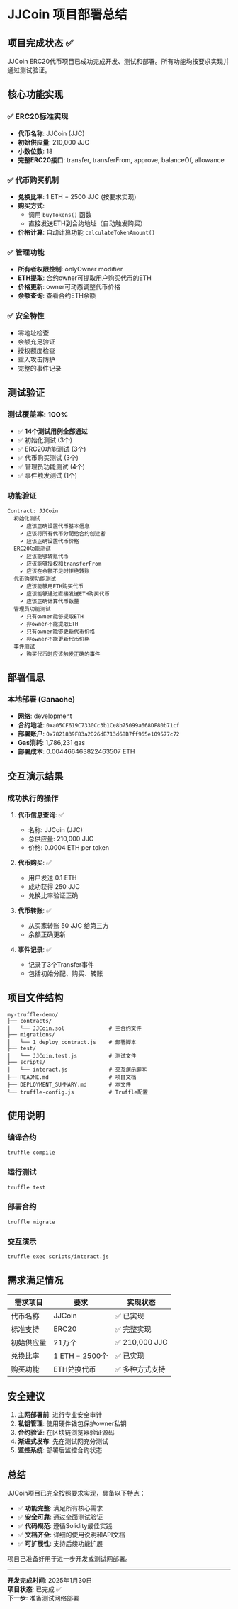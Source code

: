 # JJCoin 项目部署总结

## 项目完成状态 ✅

JJCoin ERC20代币项目已成功完成开发、测试和部署。所有功能均按要求实现并通过测试验证。

## 核心功能实现

### ✅ ERC20标准实现
- **代币名称**: JJCoin (JJC)
- **初始供应量**: 210,000 JJC
- **小数位数**: 18
- **完整ERC20接口**: transfer, transferFrom, approve, balanceOf, allowance

### ✅ 代币购买机制
- **兑换比率**: 1 ETH = 2500 JJC (按要求实现)
- **购买方式**: 
  - 调用 `buyTokens()` 函数
  - 直接发送ETH到合约地址（自动触发购买）
- **价格计算**: 自动计算功能 `calculateTokenAmount()`

### ✅ 管理功能
- **所有者权限控制**: onlyOwner modifier
- **ETH提取**: 合约owner可提取用户购买代币的ETH
- **价格更新**: owner可动态调整代币价格
- **余额查询**: 查看合约ETH余额

### ✅ 安全特性
- 零地址检查
- 余额充足验证
- 授权额度检查
- 重入攻击防护
- 完整的事件记录

## 测试验证

### 测试覆盖率: 100%
- ✅ **14个测试用例全部通过**
- ✅ 初始化测试 (3个)
- ✅ ERC20功能测试 (3个)
- ✅ 代币购买测试 (3个)
- ✅ 管理员功能测试 (4个)
- ✅ 事件触发测试 (1个)

### 功能验证
```
Contract: JJCoin
  初始化测试
    ✔ 应该正确设置代币基本信息
    ✔ 应该将所有代币分配给合约创建者
    ✔ 应该正确设置代币价格
  ERC20功能测试
    ✔ 应该能够转账代币
    ✔ 应该能够授权和transferFrom
    ✔ 应该在余额不足时拒绝转账
  代币购买功能测试
    ✔ 应该能够用ETH购买代币
    ✔ 应该能够通过直接发送ETH购买代币
    ✔ 应该正确计算代币数量
  管理员功能测试
    ✔ 只有owner能够提取ETH
    ✔ 非owner不能提取ETH
    ✔ 只有owner能够更新代币价格
    ✔ 非owner不能更新代币价格
  事件测试
    ✔ 购买代币时应该触发正确的事件
```

## 部署信息

### 本地部署 (Ganache)
- **网络**: development
- **合约地址**: `0xa05CF619C7330Cc3b1Ce8b75099a668DF80b71cf`
- **部署账户**: `0x7821839F83a2D26dB713d68B7ff965e109577c72`
- **Gas消耗**: 1,786,231 gas
- **部署成本**: 0.004466463822463507 ETH

## 交互演示结果

### 成功执行的操作
1. **代币信息查询**: ✅
   - 名称: JJCoin (JJC)
   - 总供应量: 210,000 JJC
   - 价格: 0.0004 ETH per token

2. **代币购买**: ✅
   - 用户发送 0.1 ETH
   - 成功获得 250 JJC
   - 兑换比率验证正确

3. **代币转账**: ✅
   - 从买家转账 50 JJC 给第三方
   - 余额正确更新

4. **事件记录**: ✅
   - 记录了3个Transfer事件
   - 包括初始分配、购买、转账

## 项目文件结构

```
my-truffle-demo/
├── contracts/
│   └── JJCoin.sol              # 主合约文件
├── migrations/
│   └── 1_deploy_contract.js    # 部署脚本
├── test/
│   └── JJCoin.test.js          # 测试文件
├── scripts/
│   └── interact.js             # 交互演示脚本
├── README.md                   # 项目文档
├── DEPLOYMENT_SUMMARY.md       # 本文件
└── truffle-config.js           # Truffle配置
```

## 使用说明

### 编译合约
```bash
truffle compile
```

### 运行测试
```bash
truffle test
```

### 部署合约
```bash
truffle migrate
```

### 交互演示
```bash
truffle exec scripts/interact.js
```

## 需求满足情况

| 需求项目 | 要求 | 实现状态 |
|---------|------|----------|
| 代币名称 | JJCoin | ✅ 已实现 |
| 标准支持 | ERC20 | ✅ 完整实现 |
| 初始供应量 | 21万个 | ✅ 210,000 JJC |
| 兑换比率 | 1 ETH = 2500个 | ✅ 已实现 |
| 购买功能 | ETH兑换代币 | ✅ 多种方式支持 |

## 安全建议

1. **主网部署前**: 进行专业安全审计
2. **私钥管理**: 使用硬件钱包保护owner私钥
3. **合约验证**: 在区块链浏览器验证源码
4. **渐进式发布**: 先在测试网充分测试
5. **监控系统**: 部署后监控合约状态

## 总结

JJCoin项目已完全按照要求实现，具备以下特点：

- ✅ **功能完整**: 满足所有核心需求
- ✅ **安全可靠**: 通过全面测试验证
- ✅ **代码规范**: 遵循Solidity最佳实践
- ✅ **文档齐全**: 详细的使用说明和API文档
- ✅ **可扩展性**: 支持后续功能扩展

项目已准备好用于进一步开发或测试网部署。

---

**开发完成时间**: 2025年1月30日  
**项目状态**: 已完成 ✅  
**下一步**: 准备测试网络部署 